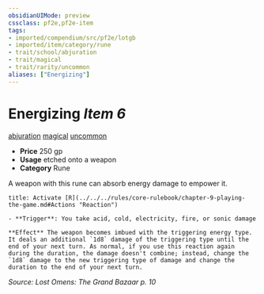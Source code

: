 ```yaml
---
obsidianUIMode: preview
cssclass: pf2e,pf2e-item
tags:
- imported/compendium/src/pf2e/lotgb
- imported/item/category/rune
- trait/school/abjuration
- trait/magical
- trait/rarity/uncommon
aliases: ["Energizing"]
---
```

# Energizing *Item 6*  
[abjuration](abjuration.md)  [magical](magical.md)  [uncommon](uncommon.md)  

- **Price** 250 gp
- **Usage** etched onto a weapon
- **Category** Rune

A weapon with this rune can absorb energy damage to empower it.

```ad-embed-ability
title: Activate [R](../../../rules/core-rulebook/chapter-9-playing-the-game.md#Actions "Reaction")

- **Trigger**: You take acid, cold, electricity, fire, or sonic damage

**Effect** The weapon becomes imbued with the triggering energy type. It deals an additional `1d8` damage of the triggering type until the end of your next turn. As normal, if you use this reaction again during the duration, the damage doesn't combine; instead, change the `1d8` damage to the new triggering type of damage and change the duration to the end of your next turn.
```

*Source: Lost Omens: The Grand Bazaar p. 10*
